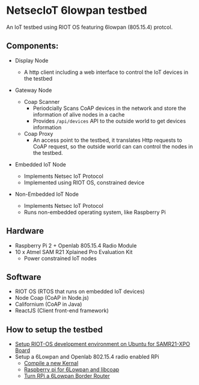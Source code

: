 # NetsecIoT 6lowpan testbed
An IoT testbed using RIOT OS featuring 6lowpan (805.15.4) protcol.

## Components:
* Display Node
  - A http client including a web interface to control the IoT devices in the testbed
* Gateway Node
  - Coap Scanner
    - Periodcially Scans CoAP devices in the network and store the information of alive nodes in a cache
    - Provides `/api/devices` API to the outside world to get devices information
  - Coap Proxy
    - An access point to the testbed, it translates Http requests to CoAP request, so the outside world can
      can control the nodes in the testbed.
      
* Embedded IoT Node
  - Implements Netsec IoT Protocol
  - Implemented using RIOT OS, constrained device
  
* Non-Embedded IoT Node
  - Implements Netsec IoT Protocol
  - Runs non-embedded operating system, like Raspberry Pi

## Hardware
* Raspberry Pi 2 + Openlab 805.15.4 Radio Module
* 10 x Atmel SAM R21 Xplained Pro Evaluation Kit
  - Power constrained IoT nodes
  
## Software
* RIOT OS (RTOS that runs on embedded IoT devices)
* Node Coap (CoAP in Node.js)
* Californium (CoAP in Java)
* ReactJS (Client front-end framework)

## How to setup the testbed
* [Setup RIOT-OS development environment on Ubuntu for SAMR21-XPO Board](https://github.com/Lightertu/6Lowpan-testbed/tree/master/setups/AtmelSAMR21-RIOT-Ubuntu)
* Setup a 6Lowpan and Openlab 802.15.4 radio enabled RPi
  - [Compile a new Kernal](https://github.com/Lightertu/6Lowpan-testbed/tree/master/setups/RPi-802.15.4/6Lowpan-Kernel)
  - [Raspberry pi for 6Lowpan and libcoap](https://github.com/Lightertu/6Lowpan-testbed/tree/master/setups/RPi-802.15.4/Config-RPi)
  - [Turn RPi a 6Lowpan Border Router](https://github.com/Lightertu/6Lowpan-testbed/tree/master/setups/RPi-802.15.4/RPi-6LBR)
